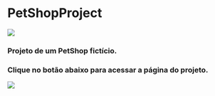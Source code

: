 # PetShopProject

<a href="https://ravybomfim.github.io/PetShopProject/" target="_blank">
   <img src="https://github.com/user-attachments/assets/c7ce9710-6003-49e9-8868-f42f65a8c19d">
<a/> <h3>Projeto de um PetShop fictício.<h3/>

<p>Clique no botão abaixo para acessar a página do projeto.<p/>

<a href="https://ravybomfim.github.io/PetShopProject/" target="_blank"> 
   <img src="https://github.com/user-attachments/assets/53749cb7-ecaa-4b87-9eec-b931c6655b7d">
<a/>
 
